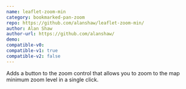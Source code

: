 ```yaml
---
name: leaflet-zoom-min
category: bookmarked-pan-zoom
repo: https://github.com/alanshaw/leaflet-zoom-min/
author: Alan Shaw
author-url: https://github.com/alanshaw/
demo: 
compatible-v0:
compatible-v1: true
compatible-v2: false
---
```


Adds a button to the zoom control that allows you to zoom to the map minimum zoom level in a single click.
